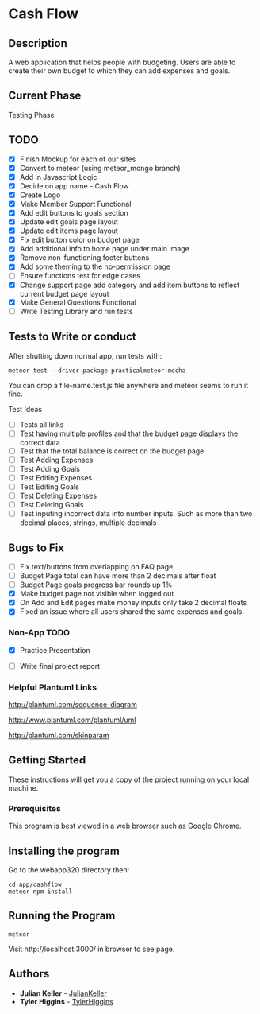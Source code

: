 # Cash Flow
## Description
A web application that helps people with budgeting.  Users are able to create their own budget to which they can add expenses and goals.


## Current Phase
Testing Phase

## TODO
- [x] Finish Mockup for each of our sites
- [x] Convert to meteor (using meteor_mongo branch)
- [x] Add in Javascript Logic
- [x] Decide on app name - Cash Flow
- [x] Create Logo
- [x] Make Member Support Functional
- [x] Add edit buttons to goals section
- [x] Update edit goals page layout
- [x] Update edit items page layout
- [x] Fix edit button color on budget page
- [x] Add additional info to home page under main image
- [x] Remove non-functioning footer buttons 
- [x] Add some theming to the no-permission page
- [ ] Ensure functions test for edge cases
- [x] Change support page add category and add item buttons to reflect current budget page layout
- [x] Make General Questions Functional
- [ ] Write Testing Library and run tests

## Tests to Write or conduct
After shutting down normal app, run tests with: 
```
meteor test --driver-package practicalmeteor:mocha
```
You can drop a file-name.test.js file anywhere and meteor seems to run it fine.

Test Ideas
- [ ] Tests all links
- [ ] Test having multiple profiles and that the budget page displays the correct data
- [ ] Test that the total balance is correct on the budget page.
- [ ] Test Adding Expenses
- [ ] Test Adding Goals
- [ ] Test Editing Expenses
- [ ] Test Editing Goals
- [ ] Test Deleting Expenses
- [ ] Test Deleting Goals
- [ ] Test inputing incorrect data into number inputs. Such as more than two decimal places, strings, multiple decimals

## Bugs to Fix
- [ ] Fix text/buttons from overlapping on FAQ page
- [ ] Budget Page total can have more than 2 decimals after float
- [ ] Budget Page goals progress bar rounds up 1%
- [x] Make budget page not visible when logged out
- [x] On Add and Edit pages make money inputs only take 2 decimal floats
- [x] Fixed an issue where all users shared the same expenses and goals.

### Non-App TODO
- [x] Practice Presentation
- [ ] Write final project report


### Helpful Plantuml Links
http://plantuml.com/sequence-diagram

http://www.plantuml.com/plantuml/uml

http://plantuml.com/skinparam

## Getting Started

These instructions will get you a copy of the project running on your local machine.

### Prerequisites

This program is best viewed in a web browser such as Google Chrome.

## Installing the program

Go to the webapp320 directory then:
```
cd app/cashflow
meteor npm install
```

## Running the Program
```
meteor
```
Visit http://localhost:3000/ in browser to see page.
## Authors

* **Julian Keller**  - [JulianKeller](https://github.com/JulianKeller)
* **Tyler Higgins**  - [TylerHiggins](https://github.com/tylerhiggins)
